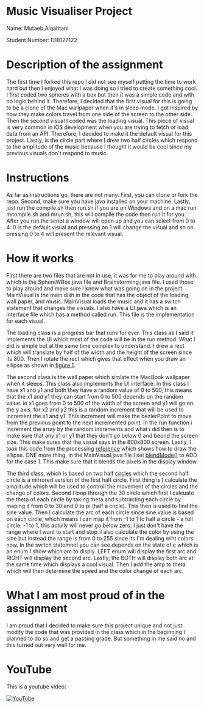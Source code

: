 # Music Visualiser Project

Name: Mutaeb Alqahtani

Student Number: D18127122

# Description of the assignment

The first time I forked this repo I did not see myself putting the time to work hard but then I enjoyed what I was doing so I tried to create something cool. I first coded two spheres with a box but then it was a simple code and with no logic behind it. Therefore, I decided that the first visual for this is going to be a clone of the Mac wallpaper when it's in sleep mode. I got inspired by how they make colors travel from one side of the screen to the other side. Then the second visual I coded was the loading visual. This piece of visual is very common in iOS development when you are trying to fetch or load data from an API. Therefore, I decided to make it the default visual for this project. Lastly, is the circle part where I drew two half circles which respond to the amplitude of the music because I thought it would be cool since my previous visuals don't respond to music.

# Instructions

As far as instructions go, there are not many. First, you can clone or fork the repo. Second, make sure you have java installed on your machine. Lastly, just run the compile.sh then run.sh if you are on Windows and on a mac run mcompile.sh and mrun.sh, this will compile the code then run it for you. After you run the script a window will open up and you can select from 0 to 4. 0 is the default visual and pressing on 1 will change the visual and so on. pressing 0 to 4 will present the relevant visual.

# How it works

First there are two files that are not in use, it was for me to play around with which is the SphereWBox.java file and Brainstorming.java file. I used those to play around and make sure I know what was going on in the project. MainVisual is the main dish in the code that has the object of the loading, wall paper, and music. MainVisual loads the music and it has a switch statement that changes the visuals. I also have a UI.java which is an interface file which has a method called run. This file is the implementation for each visual.

The loading class is a progress bar that runs for ever. This class as I said it implements the UI which most of the code will be in the run method. What I did is simple but at the same time complex to understand. I drew a rect which will translate by half of the width and the height of the screen since its 800. Then I rotate the rect which gives that effect when you draw an ellipse as shown in [figure 1](https://github.com/mutaebcollege/MusicVisuals/blob/master/images/figure1.png).

The second class is the wall paper which simlate the MacBook wallpaper when it sleeps. This class also implements the UI interface. In this class I have x1 and y1 and both they have a random value of 0 to 500, this means that the x1 and y1 they can start from 0 to 500 depends on the random value. ie x1 goes from 0 to 500 of the width of the screen and y1 will go on the y axis. for x2 and y2 this is a random increment that will be used to increment the x1 and y1. This increment will make the bezierPoint to move from the previous point to the next incremented point. in the run function i increment the array by the random increments and what i did then is to make sure that any x1 or y1 that they don't go below 0 and beond the screen size. This make sures that the visual says in the 800x800 screen. Lastly, I took this code from the processing [reference](https://processing.org/reference/bezierPoint_.html) which shows how to draw the ellipse. ONE more thing, in the MainVisual.java file I set [blendMode()](https://processing.org/reference/blendMode_.html) to ADD for the case 1. This make sure that it blends the pixels in the display window.

The third class, which is based on two half [circles](https://processing.org/reference/arc_.html) which the second half circle is a mirrored version of the first half circle. First thing is I calculate the amplitude which will be used to controll the movement of the circles and the change of colors. Second I loop through the 30 circle which first I calcuate the theta of each circle by taking theta and subtracting each circle by maping it from 0 to 30 and 0 to pi (half a circle). This then is used to find the sine value. Then I calculate the arc of each circle since sine value is based on each circle, which means I can map it from -1 to 1 to half a circle - a full circle. -1 to 1, this actully will never go below zero, I just don't have the range where I want to start and stop. I also calculate the color by using the sine but instead the range is from 0 to 255 since its I'm dealing wiht colors now. In the switch statemnet you can see depends on the state of c which is an enum I show which arc to disply. LEFT enum will display the first arc and RIGHT will display the second arc. Lastly, the BOTH will display both arc at the same time which displays a cool visual. Then I add the amp to theta which will then determine the speed and the color change of each arc.

# What I am most proud of in the assignment

I am proud that I decided to make sure this project unique and not just modify the code that was provided in the class which in the beginning I planned to do so and get a passing grade. But something in me said no and this turned out very well for me.

# YouTube

This is a youtube video:

[![YouTube](https://i.ytimg.com/an_webp/0IWaRXNK6ww/mqdefault_6s.webp?du=3000&sqp=CMCWs4QG&rs=AOn4CLCLc2SWQZVhLO8Sku26lQgf96UMQQ)](https://www.youtube.com/watch?v=0IWaRXNK6ww)
